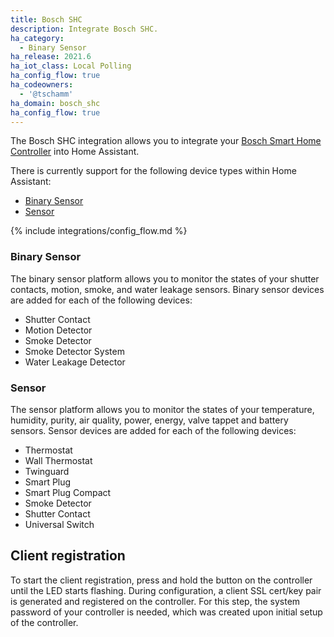 ```yaml
---
title: Bosch SHC
description: Integrate Bosch SHC.
ha_category:
  - Binary Sensor
ha_release: 2021.6
ha_iot_class: Local Polling
ha_config_flow: true
ha_codeowners:
  - '@tschamm'
ha_domain: bosch_shc
ha_config_flow: true
---
```


The Bosch SHC integration allows you to integrate your [Bosch Smart Home Controller](https://www.bosch-smarthome.com) into Home Assistant.

There is currently support for the following device types within Home Assistant:

- [Binary Sensor](#binary-sensor)
- [Sensor](#sensor)

{% include integrations/config_flow.md %}

### Binary Sensor

The binary sensor platform allows you to monitor the states of your shutter contacts, motion, smoke, and water leakage sensors. Binary sensor devices are added for each of the following devices:

- Shutter Contact
- Motion Detector
- Smoke Detector
- Smoke Detector System
- Water Leakage Detector

### Sensor

The sensor platform allows you to monitor the states of your temperature, humidity, purity, air quality, power, energy, valve tappet and battery sensors. Sensor devices are added for each of the following devices:

- Thermostat
- Wall Thermostat
- Twinguard
- Smart Plug
- Smart Plug Compact
- Smoke Detector
- Shutter Contact
- Universal Switch

## Client registration

To start the client registration, press and hold the button on the controller until the LED starts flashing. During configuration, a client SSL cert/key pair is generated and registered on the controller. For this step, the system password of your controller is needed, which was created upon initial setup of the controller.
